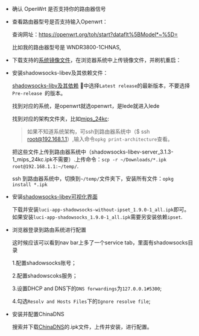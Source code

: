 
- 确认 OpenWrt 是否支持你的路由器信号

- 查看路由器型号是否支持输入Openwrt：

    查询网址：https://openwrt.org/toh/start?dataflt%5BModel*~%5D= 

    比如我的路由器型号是 WNDR3800-1CHNAS,

- 下载支持的[系统镜像文件](https://openwrt.org/toh/hwdata/netgear/netgear_wndr3800_ch)，在浏览器系统中上传镜像文件，并刷机重启：


- 安装shadowsocks-libev及其依赖文件：


    [shadowsocks-libv及其依赖](https://github.com/shadowsocks/openwrt-shadowsocks/releases) 中选择`Latest release`的最新版本，不要选择`Pre-release
`的版本。


    找到对应的系统，是openwrt就选openwrt，是lede就进入lede

    找到对应的架构文件夹，比如[mips_24kc](https://dl.bintray.com/aa65535/opkg/shadowsocks-libev/3.1.3/LEDE/mips_24kc/): 

    > 如果不知道系统架构，可ssh到路由器系统中（$ ssh root@192.168.1.1）,输入命令`opkg print-architecture`查看。

    把这些文件上传到路由器系统中（shadowsocks-libev-server_3.1.3-1_mips_24kc.ipk不需要）.上传命令：`scp -r ~/Downloads/*.ipk root@192.168.1.1:~/temp/`.

    ssh 到路由器系统中，切换到`~/temp/`文件夹下，安装所有文件：`opkg install *.ipk`


- 安装[shadowsocks-libev可视化界面](https://github.com/shadowsocks/luci-app-shadowsocks/releases)

    下载并安装`luci-app-shadowsocks-without-ipset_1.9.0-1_all.ipk`即可。
    如果安装`luci-app-shadowsocks_1.9.0-1_all.ipk`需要另安装依赖`ipset`.

- 浏览器登录到路由系统进行配置

    这时候应该可以看到nav bar上多了一个service tab，里面有shadowsocks目录

    1.配置shadowsocks账号；

    2.配置shadowscoks服务；

    3.设置DHCP and DNS下的`DNS forwardings`为`127.0.0.1#5300`;

    4.勾选`Resolv and Hosts Files`下的`Ignore resolve file`;

 - 安装并配置ChinaDNS

    搜索并下载[ChinaDNS](http://openwrt-dist.sourceforge.net/archives/ChinaDNS/1.3.2-6/LEDE/mips_24kc/)的.ipk文件，上传并安装，进行配置。
